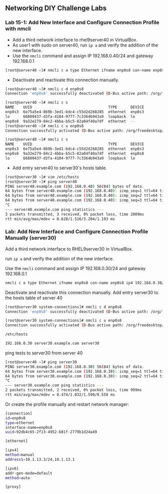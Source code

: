 ## Networking DIY Challenge Labs


### Lab 15-1: Add New Interface and Configure Connection Profile with nmcli

- Add a third network interface to rhel9server40 in VirtualBox.
- As user1 with sudo on server40, run `ip a` and verify the addition of the new interface. 
- Use the `nmcli` command and assign IP 192.168.0.40/24 and gateway 192.168.0.1
```bash
[root@server40 ~]# nmcli c a type Ethernet ifname enp0s8 con-name enp0s8 ip4 192.168.0.40/24 gw4 192.168.0.1
```

- Deactivate and reactivate this connection manually.
```bash
[root@server40 ~]# nmcli c d enp0s8
Connection 'enp0s8' successfully deactivated (D-Bus active path: /org/freedesktop/NetworkManager/ActiveConnection/3)

[root@server40 ~]# nmcli c s
NAME    UUID                                  TYPE      DEVICE 
enp0s3  6e75a5e4-869b-3ed1-bdc4-c55d2d268285  ethernet  enp0s3 
lo      66809437-d3fa-4104-9777-7c3364b943a9  loopback  lo     
enp0s8  9a32e279-84c2-4bba-b5c5-82a04f40a7df  ethernet  --     
[root@server40 ~]# nmcli c u enp0s8
Connection successfully activated (D-Bus active path: /org/freedesktop/NetworkManager/ActiveConnection/4)

[root@server40 ~]# nmcli c s
NAME    UUID                                  TYPE      DEVICE 
enp0s3  6e75a5e4-869b-3ed1-bdc4-c55d2d268285  ethernet  enp0s3 
enp0s8  9a32e279-84c2-4bba-b5c5-82a04f40a7df  ethernet  enp0s8 
lo      66809437-d3fa-4104-9777-7c3364b943a9  loopback  lo   
```

- Add entry server40 to server30's hosts table.
```bash
[root@server30 ~]# vim /etc/hosts
[root@server30 ~]# ping server40
PING server40.example.com (192.168.0.40) 56(84) bytes of data.
64 bytes from server40.example.com (192.168.0.40): icmp_seq=1 ttl=64 time=3.20 ms
64 bytes from server40.example.com (192.168.0.40): icmp_seq=2 ttl=64 time=0.628 ms
64 bytes from server40.example.com (192.168.0.40): icmp_seq=3 ttl=64 time=0.717 ms
^C
--- server40.example.com ping statistics ---
3 packets transmitted, 3 received, 0% packet loss, time 2009ms
rtt min/avg/max/mdev = 0.628/1.516/3.204/1.193 ms
```

### Lab: Add New Interface and Configure Connection Profile Manually (server30)

Add a third network interface to RHEL9server30 in VirtualBox.
 
run `ip a` and verify the addition of the new interface. 

Use the `nmcli` command and assign IP 192.168.0.30/24 and gateway 192.168.0.1
```bash
nmcli c a type Ethernet ifname enp0s8 con-name enp0s8 ip4 192.168.0.30/24 gw4 192.168.0.1
```


Deactivate and reactivate this connection manually. Add entry server30 to the hosts table of server 40 
```bash
[root@server30 system-connections]# nmcli c d enp0s8
Connection 'enp0s8' successfully deactivated (D-Bus active path: /org/freedesktop/NetworkManager/ActiveConnection/3)

[root@server30 system-connections]# nmcli c u enp0s8
Connection successfully activated (D-Bus active path: /org/freedesktop/NetworkManager/ActiveConnection/4)

/etc/hosts

192.168.0.30 server30.example.com server30

```

ping tests to server30 from server 40 
```bash
[root@server40 ~]# ping server30
PING server30.example.com (192.168.0.30) 56(84) bytes of data.
64 bytes from server30.example.com (192.168.0.30): icmp_seq=1 ttl=64 time=1.59 ms
64 bytes from server30.example.com (192.168.0.30): icmp_seq=2 ttl=64 time=0.474 ms
^C
--- server30.example.com ping statistics ---
2 packets transmitted, 2 received, 0% packet loss, time 999ms
rtt min/avg/max/mdev = 0.474/1.032/1.590/0.558 ms
```


Or create the profile manually and restart network manager:
```bash
[connection]
id=enp0s8
type=ethernet
interface-name=enp0s8
uuid=92db4c65-2f13-4952-b81f-2779b1d24a49

[ethernet]

[ipv4]
method=manual
address1=10.1.13.3/24,10.1.13.1

[ipv6]
addr-gen-mode=default
method=auto

[proxy]
```